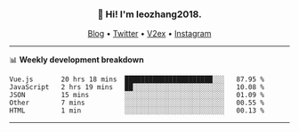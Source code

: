 <h3 align="center">👋 Hi! I'm leozhang2018.</h3>
<p align="center">
  <a href="https://code.leozhang2018.me">Blog</a> •
  <a href="https://twitter.com/leozhang2018">Twitter</a> •
  <a href="https://www.v2ex.com/member/leozhang">V2ex</a> •
  <a href="https://www.instagram.com/leozhanghere">Instagram</a>
</p>

-------

📊 **Weekly development breakdown**
<!--START_SECTION:waka-->
```text
Vue.js       20 hrs 18 mins  ██████████████████████░░░   87.95 % 
JavaScript   2 hrs 19 mins   ██░░░░░░░░░░░░░░░░░░░░░░░   10.08 % 
JSON         15 mins         ░░░░░░░░░░░░░░░░░░░░░░░░░   01.09 % 
Other        7 mins          ░░░░░░░░░░░░░░░░░░░░░░░░░   00.55 % 
HTML         1 min           ░░░░░░░░░░░░░░░░░░░░░░░░░   00.13 %
```
<!--END_SECTION:waka-->
-------
